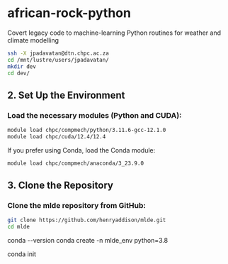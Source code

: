 # african-rock-python
Covert legacy code to machine-learning Python routines for weather and climate modelling


```bash
ssh -X jpadavatan@dtn.chpc.ac.za
cd /mnt/lustre/users/jpadavatan/
mkdir dev
cd dev/
```

## 2. Set Up the Environment
### Load the necessary modules (Python and CUDA):
```bash
module load chpc/compmech/python/3.11.6-gcc-12.1.0
module load chpc/cuda/12.4/12.4
```
If you prefer using Conda, load the Conda module:
```bash 
module load chpc/compmech/anaconda/3_23.9.0
```

## 3. Clone the Repository
### Clone the mlde repository from GitHub:
```bash
git clone https://github.com/henryaddison/mlde.git
cd mlde
```

conda --version
conda create -n mlde_env python=3.8

conda init
